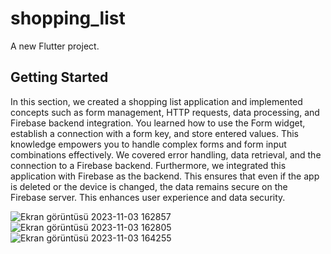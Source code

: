 # shopping_list

A new Flutter project.

## Getting Started

 In this section, we created a shopping list application and implemented concepts such as form management, HTTP requests, data processing, and Firebase backend integration. You learned how to use the Form widget, establish a connection with a form key, and store entered values. This knowledge empowers you to handle complex forms and form input combinations effectively. We covered error handling, data retrieval, and the connection to a Firebase backend.
  Furthermore, we integrated this application with Firebase as the backend. This ensures that even if the app is deleted or the device is changed, the data remains secure on the Firebase server. This enhances user experience and data security.

![Ekran görüntüsü 2023-11-03 162857](https://github.com/KaradumanBahri/Shopping_List/assets/46449677/0fd33a79-e5cf-4634-ad90-06fa5dd6eca9)
![Ekran görüntüsü 2023-11-03 162805](https://github.com/KaradumanBahri/Shopping_List/assets/46449677/a913f940-484f-4161-b1ed-0a40f532ad65)
![Ekran görüntüsü 2023-11-03 164255](https://github.com/KaradumanBahri/Shopping_List/assets/46449677/4b8681eb-d32e-49d8-b4d5-d1d3919d66a7)
